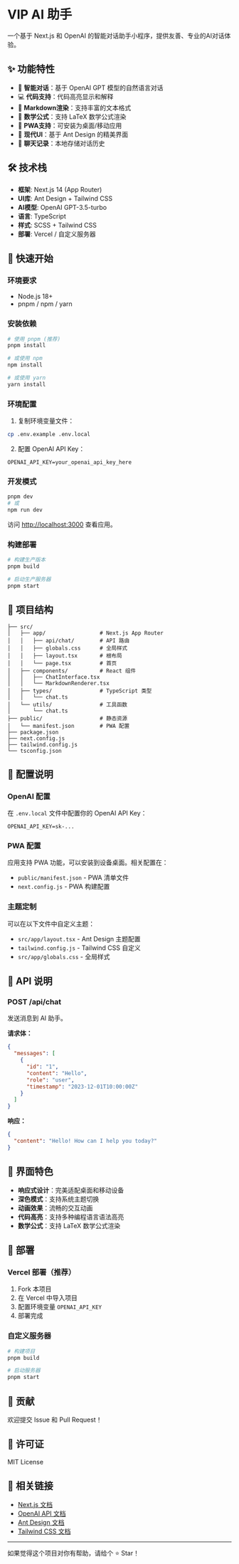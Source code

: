 # VIP AI 助手

一个基于 Next.js 和 OpenAI 的智能对话助手小程序，提供友善、专业的AI对话体验。

## ✨ 功能特性

- 🤖 **智能对话**：基于 OpenAI GPT 模型的自然语言对话
- 💻 **代码支持**：代码高亮显示和解释
- 📝 **Markdown渲染**：支持丰富的文本格式
- 🧮 **数学公式**：支持 LaTeX 数学公式渲染
- 📱 **PWA支持**：可安装为桌面/移动应用
- 🎨 **现代UI**：基于 Ant Design 的精美界面
- 📖 **聊天记录**：本地存储对话历史

## 🛠️ 技术栈

- **框架**: Next.js 14 (App Router)
- **UI库**: Ant Design + Tailwind CSS
- **AI模型**: OpenAI GPT-3.5-turbo
- **语言**: TypeScript
- **样式**: SCSS + Tailwind CSS
- **部署**: Vercel / 自定义服务器

## 🚀 快速开始

### 环境要求

- Node.js 18+
- pnpm / npm / yarn

### 安装依赖

```bash
# 使用 pnpm (推荐)
pnpm install

# 或使用 npm
npm install

# 或使用 yarn
yarn install
```

### 环境配置

1. 复制环境变量文件：
```bash
cp .env.example .env.local
```

2. 配置 OpenAI API Key：
```env
OPENAI_API_KEY=your_openai_api_key_here
```

### 开发模式

```bash
pnpm dev
# 或
npm run dev
```

访问 [http://localhost:3000](http://localhost:3000) 查看应用。

### 构建部署

```bash
# 构建生产版本
pnpm build

# 启动生产服务器
pnpm start
```

## 📁 项目结构

```
├── src/
│   ├── app/                 # Next.js App Router
│   │   ├── api/chat/        # API 路由
│   │   ├── globals.css      # 全局样式
│   │   ├── layout.tsx       # 根布局
│   │   └── page.tsx         # 首页
│   ├── components/          # React 组件
│   │   ├── ChatInterface.tsx
│   │   └── MarkdownRenderer.tsx
│   ├── types/               # TypeScript 类型
│   │   └── chat.ts
│   └── utils/               # 工具函数
│       └── chat.ts
├── public/                  # 静态资源
│   └── manifest.json        # PWA 配置
├── package.json
├── next.config.js
├── tailwind.config.js
└── tsconfig.json
```

## 🔧 配置说明

### OpenAI 配置

在 `.env.local` 文件中配置你的 OpenAI API Key：

```env
OPENAI_API_KEY=sk-...
```

### PWA 配置

应用支持 PWA 功能，可以安装到设备桌面。相关配置在：
- `public/manifest.json` - PWA 清单文件
- `next.config.js` - PWA 构建配置

### 主题定制

可以在以下文件中自定义主题：
- `src/app/layout.tsx` - Ant Design 主题配置
- `tailwind.config.js` - Tailwind CSS 自定义
- `src/app/globals.css` - 全局样式

## 📝 API 说明

### POST /api/chat

发送消息到 AI 助手。

**请求体：**
```json
{
  "messages": [
    {
      "id": "1",
      "content": "Hello",
      "role": "user",
      "timestamp": "2023-12-01T10:00:00Z"
    }
  ]
}
```

**响应：**
```json
{
  "content": "Hello! How can I help you today?"
}
```

## 🎨 界面特色

- **响应式设计**：完美适配桌面和移动设备
- **深色模式**：支持系统主题切换
- **动画效果**：流畅的交互动画
- **代码高亮**：支持多种编程语言语法高亮
- **数学公式**：支持 LaTeX 数学公式渲染

## 🚀 部署

### Vercel 部署（推荐）

1. Fork 本项目
2. 在 Vercel 中导入项目
3. 配置环境变量 `OPENAI_API_KEY`
4. 部署完成

### 自定义服务器

```bash
# 构建项目
pnpm build

# 启动服务器
pnpm start
```

## 🤝 贡献

欢迎提交 Issue 和 Pull Request！

## 📄 许可证

MIT License

## 🔗 相关链接

- [Next.js 文档](https://nextjs.org/docs)
- [OpenAI API 文档](https://platform.openai.com/docs)
- [Ant Design 文档](https://ant.design/)
- [Tailwind CSS 文档](https://tailwindcss.com/)

---

如果觉得这个项目对你有帮助，请给个 ⭐ Star！